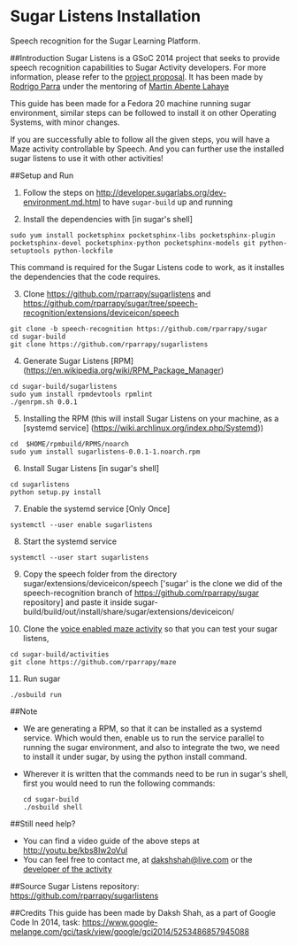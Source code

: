 Sugar Listens Installation
==========================

Speech recognition for the Sugar Learning Platform.

##Introduction
Sugar Listens is a GSoC 2014 project that seeks to provide speech recognition capabilities to Sugar Activity developers. For more information, please refer to the [project proposal](https://wiki.sugarlabs.org/go/Summer_of_Code/2014/Sugar_Listens). It has been made by [Rodrigo Parra](https://twitter.com/rparrapy) under the mentoring of [Martin Abente Lahaye](https://twitter.com/tchx84)

This guide has been made for a Fedora 20 machine running sugar environment, similar steps can be followed to install it on other Operating Systems, with minor changes. 

If you are successfully able to follow all the given steps, you will have a Maze activity controllable by Speech. And you can further use the installed sugar listens to use it with other activities! 

##Setup and Run

1. Follow the steps on http://developer.sugarlabs.org/dev-environment.md.html to have `sugar-build` up and running

2. Install the dependencies with [in sugar's shell]
  ```
  sudo yum install pocketsphinx pocketsphinx-libs pocketsphinx-plugin pocketsphinx-devel pocketsphinx-python pocketsphinx-models git python-setuptools python-lockfile
  ```
 This command is required for the Sugar Listens code to work, as it installes the dependencies that the code requires.

3. Clone https://github.com/rparrapy/sugarlistens and https://github.com/rparrapy/sugar/tree/speech-recognition/extensions/deviceicon/speech
  ```
  git clone -b speech-recognition https://github.com/rparrapy/sugar
  cd sugar-build
  git clone https://github.com/rparrapy/sugarlistens
  ```

4. Generate Sugar Listens [RPM] (https://en.wikipedia.org/wiki/RPM_Package_Manager)
  ```
  cd sugar-build/sugarlistens
  sudo yum install rpmdevtools rpmlint
  ./genrpm.sh 0.0.1
  ```
 
5. Installing the RPM (this will install Sugar Listens on your machine, as a [systemd service] (https://wiki.archlinux.org/index.php/Systemd))
  ```
  cd  $HOME/rpmbuild/RPMS/noarch
  sudo yum install sugarlistens-0.0.1-1.noarch.rpm
  ```

6. Install Sugar Listens [in sugar's shell]
  ```
  cd sugarlistens
  python setup.py install
  ```

7. Enable the systemd service [Only Once]
  ```
  systemctl --user enable sugarlistens
  ```

8. Start the systemd service
  ```
  systemctl --user start sugarlistens 
  ```

9. Copy the speech folder from the directory sugar/extensions/deviceicon/speech ['sugar' is the clone we did of the speech-recognition branch of https://github.com/rparrapy/sugar repository] and paste it inside sugar-build/build/out/install/share/sugar/extensions/deviceicon/ 

10. Clone the [voice enabled maze activity](https://github.com/rparrapy/maze) so that you can test your sugar listens,
  ```
  cd sugar-build/activities
  git clone https://github.com/rparrapy/maze
  ```
  
11. Run sugar
  ```
  ./osbuild run
  ```


##Note 
* We are generating a RPM, so that it can be installed as a systemd service. Which would then, enable us to run the service parallel to running the sugar environment, and also to integrate the two, we need to install it under sugar, by using the python install command.
* Wherever it is written that the commands need to be run in sugar's shell, first you would need to run the following commands:

  ```
  cd sugar-build
  ./osbuild shell
  ```

##Still need help?
* You can find a video guide of the above steps at http://youtu.be/kbs8Iw2oVuI
* You can feel free to contact me, at dakshshah@live.com or the [developer of the activity](https://github.com/rparrapy)

##Source
Sugar Listens repository: https://github.com/rparrapy/sugarlistens

##Credits
This guide has been made by Daksh Shah, as a part of Google Code In 2014, task: https://www.google-melange.com/gci/task/view/google/gci2014/5253486857945088
